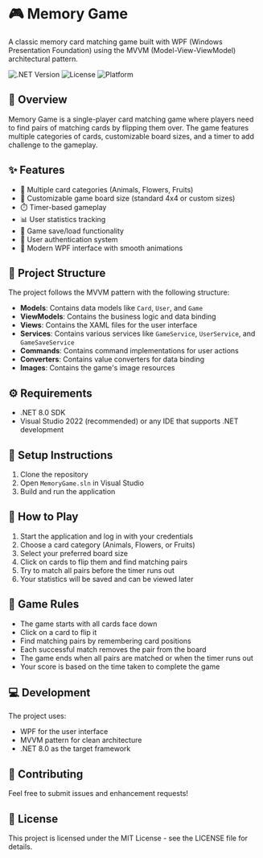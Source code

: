 # 🎮 Memory Game

A classic memory card matching game built with WPF (Windows Presentation Foundation) using the MVVM (Model-View-ViewModel) architectural pattern.

![.NET Version](https://img.shields.io/badge/.NET-8.0-blue)
![License](https://img.shields.io/badge/License-MIT-green)
![Platform](https://img.shields.io/badge/Platform-Windows-lightgrey)

## 📝 Overview

Memory Game is a single-player card matching game where players need to find pairs of matching cards by flipping them over. The game features multiple categories of cards, customizable board sizes, and a timer to add challenge to the gameplay.

## ✨ Features

-   🐾 Multiple card categories (Animals, Flowers, Fruits)
-   📏 Customizable game board size (standard 4x4 or custom sizes)
-   ⏱️ Timer-based gameplay
-   📊 User statistics tracking
-   💾 Game save/load functionality
-   🔐 User authentication system
-   🎨 Modern WPF interface with smooth animations

## 📁 Project Structure

The project follows the MVVM pattern with the following structure:

-   **Models**: Contains data models like `Card`, `User`, and `Game`
-   **ViewModels**: Contains the business logic and data binding
-   **Views**: Contains the XAML files for the user interface
-   **Services**: Contains various services like `GameService`, `UserService`, and `GameSaveService`
-   **Commands**: Contains command implementations for user actions
-   **Converters**: Contains value converters for data binding
-   **Images**: Contains the game's image resources

## ⚙️ Requirements

-   .NET 8.0 SDK
-   Visual Studio 2022 (recommended) or any IDE that supports .NET development

## 🚀 Setup Instructions

1. Clone the repository
2. Open `MemoryGame.sln` in Visual Studio
3. Build and run the application

## 🎯 How to Play

1. Start the application and log in with your credentials
2. Choose a card category (Animals, Flowers, or Fruits)
3. Select your preferred board size
4. Click on cards to flip them and find matching pairs
5. Try to match all pairs before the timer runs out
6. Your statistics will be saved and can be viewed later

## 📜 Game Rules

-   The game starts with all cards face down
-   Click on a card to flip it
-   Find matching pairs by remembering card positions
-   Each successful match removes the pair from the board
-   The game ends when all pairs are matched or when the timer runs out
-   Your score is based on the time taken to complete the game

## 💻 Development

The project uses:

-   WPF for the user interface
-   MVVM pattern for clean architecture
-   .NET 8.0 as the target framework

## 🤝 Contributing

Feel free to submit issues and enhancement requests!

## 📄 License

This project is licensed under the MIT License - see the LICENSE file for details.
